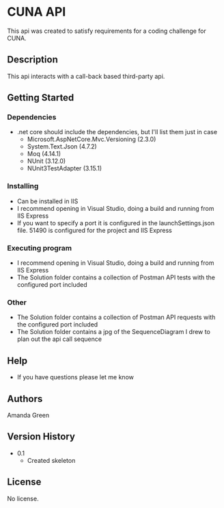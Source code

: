 # CUNA API
This api was created to satisfy requirements for a coding challenge for CUNA.

## Description
This api interacts with a call-back based third-party api.

## Getting Started

### Dependencies
* .net core should include the dependencies, but I'll list them just in case
    * Microsoft.AspNetCore.Mvc.Versioning (2.3.0)
    * System.Text.Json (4.7.2)
    * Moq (4.14.1)
    * NUnit (3.12.0)
    * NUnit3TestAdapter (3.15.1)

### Installing
* Can be installed in IIS 
* I recommend opening in Visual Studio, doing a build and running from IIS Express
* If you want to specify a port it is configured in the launchSettings.json file. 51490 is configured for the project and IIS Express

### Executing program
* I recommend opening in Visual Studio, doing a build and running from IIS Express
* The Solution folder contains a collection of Postman API tests with the configured port included

### Other
* The Solution folder contains a collection of Postman API requests with the configured port included
* The Solution folder contains a jpg of the SequenceDiagram I drew to plan out the api call sequence

## Help
* If you have questions please let me know

## Authors
Amanda Green

## Version History
* 0.1 
  * Created skeleton

## License
No license.


